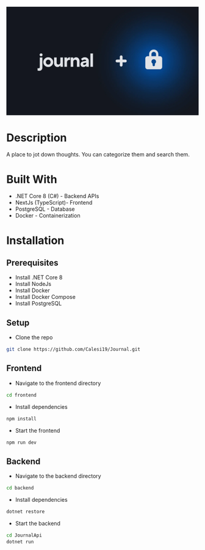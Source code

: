 ![Journal App Banner](/docs/banner.webp)

# Description

A place to jot down thoughts. You can categorize them and search them.

# Built With

- .NET Core 8 (C#) - Backend APIs
- NextJs (TypeScript)- Frontend
- PostgreSQL - Database
- Docker - Containerization

# Installation

## Prerequisites

- Install .NET Core 8
- Install NodeJs
- Install Docker
- Install Docker Compose
- Install PostgreSQL

## Setup

- Clone the repo

```sh
git clone https://github.com/Calesi19/Journal.git
```

## Frontend

- Navigate to the frontend directory

```sh
cd frontend
```

- Install dependencies

```sh
npm install
```

- Start the frontend

```sh
npm run dev
```

## Backend

- Navigate to the backend directory

```sh
cd backend
```

- Install dependencies

```sh
dotnet restore
```

- Start the backend

```sh
cd JournalApi
dotnet run
```
